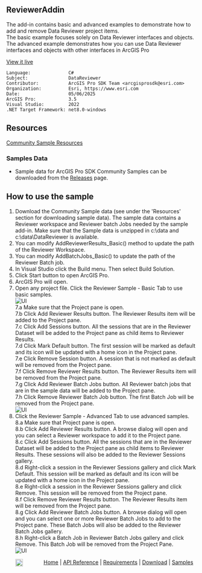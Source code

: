 ## ReviewerAddin

<!-- TODO: Write a brief abstract explaining this sample -->
The add-in contains basic and advanced examples to demonstrate how to add and remove Data Reviewer project items.    
The basic example focuses solely on Data Reviewer interfaces and objects.  
The advanced example demonstrates how you can use Data Reviewer interfaces and objects with other interfaces in ArcGIS Pro  
  


<a href="https://pro.arcgis.com/en/pro-app/sdk/" target="_blank">View it live</a>

<!-- TODO: Fill this section below with metadata about this sample-->
```
Language:              C#
Subject:               DataReviewer
Contributor:           ArcGIS Pro SDK Team <arcgisprosdk@esri.com>
Organization:          Esri, https://www.esri.com
Date:                  05/06/2025
ArcGIS Pro:            3.5
Visual Studio:         2022
.NET Target Framework: net8.0-windows
```

## Resources

[Community Sample Resources](https://github.com/Esri/arcgis-pro-sdk-community-samples#resources)

### Samples Data

* Sample data for ArcGIS Pro SDK Community Samples can be downloaded from the [Releases](https://github.com/Esri/arcgis-pro-sdk-community-samples/releases) page.  

## How to use the sample
<!-- TODO: Explain how this sample can be used. To use images in this section, create the image file in your sample project's screenshots folder. Use relative url to link to this image using this syntax: ![My sample Image](FacePage/SampleImage.png) -->
1. Download the Community Sample data (see under the 'Resources' section for downloading sample data).  The sample data contains a Reviewer workspace and Reviewer batch Jobs needed by the sample add-in.  Make sure that the Sample data is unzipped in c:\data and c:\data\DataReviewer is available.
2. You can modify AddReviewerResults_Basic() method to update the path of the Reviewer Workspace.  
3. You can modify AddBatchJobs_Basic() to update the path of the Reviewer Batch job.  
4. In Visual Studio click the Build menu. Then select Build Solution.  
5. Click Start button to open ArcGIS Pro.  
6. ArcGIS Pro will open.   
7. Open any project file. Click the Reviewer Sample - Basic Tab to use basic samples.  
![UI](Screenshots/Screen.png)  
7.a Make sure that the Project pane is open.  
7.b Click Add Reviewer Results button. The Reviewer Results item will be added to the Project pane.  
7.c Click Add Sessions button. All the sessions that are in the Reviewer Dataset will be added to the Project pane as child items to Reviewer Results.  
7.d Click Mark Default button. The first session will be marked as default and its icon will be updated with a home icon in the Project pane.  
7.e Click Remove Session button. A session that is not marked as default will be removed from the Project pane.  
7.f Click Remove Reviewer Results button. The Reviewer Results item will be removed from the Project pane.  
7.g Click Add Reviewer Batch Jobs button. All Reviewer batch jobs that are in the sample data will be added to the Project pane.  
7.h Click Remove Reviewer Batch Job button. The first Batch Job will be removed from the Project pane.	  
![UI](Screenshots/Screen1.png)  
8. Click the Reviewer Sample - Advanced Tab to use advanced samples.  
8.a Make sure that Project pane is open.  
8.b Click Add Reviewer Results button. A browse dialog will open and you can select a Reviewer workspace to add it to the Project pane.  
8.c Click Add Sessions button. All the sessions that are in the Reviewer Dataset will be added to the Project pane as child items to Reviewer Results. These sessions will also be added to the Reviewer Sessions gallery.  
8.d Right-click a session in the Reviewer Sessions gallery and click Mark Default. This session will be marked as default and its icon will be updated with a home icon in the Project pane.  
8.e Right-click a session in the Reviewer Sessions gallery and click Remove. This session will be removed from the Project pane.  
8.f Click Remove Reviewer Results button. The Reviewer Results item will be removed from the Project pane.  
8.g Click Add Reviewer Batch Jobs button. A browse dialog will open and you can select one or more Reviewer Batch Jobs to add to the Project pane. These Batch Jobs will also be added to the Reviewer Batch Jobs gallery.  
8.h Right-click a Batch Job in Reviewer Batch Jobs gallery and click Remove. This Batch Job will be removed from the Project Pane.  
![UI](Screenshots/Screen2.png)  
  

<!-- End -->

&nbsp;&nbsp;&nbsp;&nbsp;&nbsp;&nbsp;<img src="https://esri.github.io/arcgis-pro-sdk/images/ArcGISPro.png"  alt="ArcGIS Pro SDK for Microsoft .NET Framework" height = "20" width = "20" align="top"  >
&nbsp;&nbsp;&nbsp;&nbsp;&nbsp;&nbsp;&nbsp;&nbsp;&nbsp;&nbsp;&nbsp;&nbsp;
[Home](https://github.com/Esri/arcgis-pro-sdk/wiki) | <a href="https://pro.arcgis.com/en/pro-app/latest/sdk/api-reference" target="_blank">API Reference</a> | [Requirements](https://github.com/Esri/arcgis-pro-sdk/wiki#requirements) | [Download](https://github.com/Esri/arcgis-pro-sdk/wiki#installing-arcgis-pro-sdk-for-net) | <a href="https://github.com/esri/arcgis-pro-sdk-community-samples" target="_blank">Samples</a>
